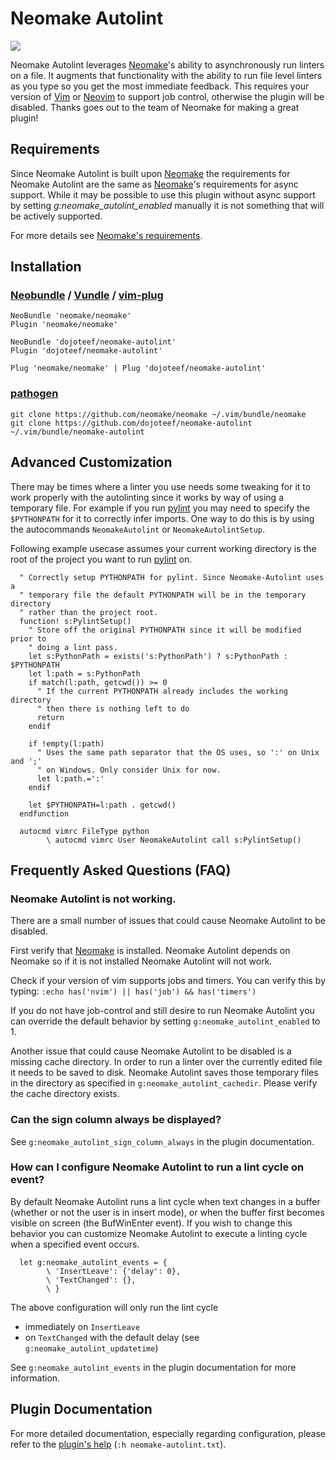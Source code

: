 # Neomake Autolint

![](https://raw.githubusercontent.com/dojoteef/neomake-autolint/master/doc/neomake-autolint.gif)

Neomake Autolint leverages [Neomake]'s ability to asynchronously run linters on
a file. It augments that functionality with the ability to run file level
linters as you type so you get the most immediate feedback. This requires your
version of [Vim] or [Neovim] to support job control, otherwise the plugin will
be disabled. Thanks goes out to the team of Neomake for making a great plugin!

## Requirements

Since Neomake Autolint is built upon [Neomake] the requirements for Neomake
Autolint are the same as [Neomake]'s requirements for async support. While it
may be possible to use this plugin without async support by setting
*g:neomake_autolint_enabled* manually it is not something that will be actively
supported.

For more details see [Neomake's requirements](https://github.com/neomake/neomake#requirements).

## Installation

### [Neobundle] / [Vundle] / [vim-plug]

```vim
NeoBundle 'neomake/neomake'
Plugin 'neomake/neomake'

NeoBundle 'dojoteef/neomake-autolint'
Plugin 'dojoteef/neomake-autolint'

Plug 'neomake/neomake' | Plug 'dojoteef/neomake-autolint'
```

### [pathogen]

```
git clone https://github.com/neomake/neomake ~/.vim/bundle/neomake
git clone https://github.com/dojoteef/neomake-autolint ~/.vim/bundle/neomake-autolint
```

## Advanced Customization

There may be times where a linter you use needs some tweaking for it to work
properly with the autolinting since it works by way of using a temporary file.
For example if you run [pylint] you may need to specify the `$PYTHONPATH` for
it to correctly infer imports. One way to do this is by using the autocommands
`NeomakeAutolint` or `NeomakeAutolintSetup`.

Following example usecase assumes your current working directory is the root of
the project you want to run [pylint] on.

```vim
  " Correctly setup PYTHONPATH for pylint. Since Neomake-Autolint uses a
  " temporary file the default PYTHONPATH will be in the temporary directory
  " rather than the project root.
  function! s:PylintSetup()
    " Store off the original PYTHONPATH since it will be modified prior to
    " doing a lint pass.
    let s:PythonPath = exists('s:PythonPath') ? s:PythonPath : $PYTHONPATH
    let l:path = s:PythonPath
    if match(l:path, getcwd()) >= 0
      " If the current PYTHONPATH already includes the working directory
      " then there is nothing left to do
      return
    endif

    if !empty(l:path)
      " Uses the same path separator that the OS uses, so ':' on Unix and ';'
      " on Windows. Only consider Unix for now.
      let l:path.=':'
    endif

    let $PYTHONPATH=l:path . getcwd()
  endfunction

  autocmd vimrc FileType python
        \ autocmd vimrc User NeomakeAutolint call s:PylintSetup()
```

## Frequently Asked Questions (FAQ)

### Neomake Autolint is not working.

There are a small number of issues that could cause Neomake Autolint to be
disabled. 

First verify that [Neomake] is installed. Neomake Autolint depends on Neomake
so if it is not installed Neomake Autolint will not work.

Check if your version of vim supports jobs and timers. You can verify this by
typing: `:echo has('nvim') || has('job') && has('timers')`

If you do not have job-control and still desire to run Neomake Autolint you
can override the default behavior by setting `g:neomake_autolint_enabled` to
1.

Another issue that could cause Neomake Autolint to be disabled is a missing
cache directory. In order to run a linter over the currently edited file it
needs to be saved to disk. Neomake Autolint saves those temporary files in the
directory as specified in `g:neomake_autolint_cachedir`. Please verify the
cache directory exists.

### Can the sign column always be displayed?

See `g:neomake_autolint_sign_column_always` in the plugin documentation.

### How can I configure Neomake Autolint to run a lint cycle on <X> event?

By default Neomake Autolint runs a lint cycle when text changes in a buffer
(whether or not the user is in insert mode), or when the buffer first becomes
visible on screen (the BufWinEnter event).  If you wish to change this behavior
you can customize Neomake Autolint to execute a linting cycle when a specified
event occurs.

```vim
  let g:neomake_autolint_events = {
        \ 'InsertLeave': {'delay': 0},
        \ 'TextChanged': {},
        \ }
```

The above configuration will only run the lint cycle 
 * immediately on `InsertLeave`
 * on `TextChanged` with the default delay (see `g:neomake_autolint_updatetime`)

See `g:neomake_autolint_events` in the plugin documentation for more
information.

## Plugin Documentation

For more detailed documentation, especially regarding configuration, please
refer to the [plugin's help](https://github.com/dojoteef/neomake-autolint/tree/master/doc/neomake-autolint.txt)
(`:h neomake-autolint.txt`).

[Vim]: http://vim.org/
[Neovim]: http://neovim.org/
[Neomake]: https://github.com/neomake/neomake
[Neobundle]: https://github.com/Shougo/neobundle.vim
[Vundle]: https://github.com/gmarik/Vundle.vim
[vim-plug]: https://github.com/junegunn/vim-plug
[pathogen]: https://github.com/tpope/vim-pathogen
[pylint]: https://www.pylint.org

